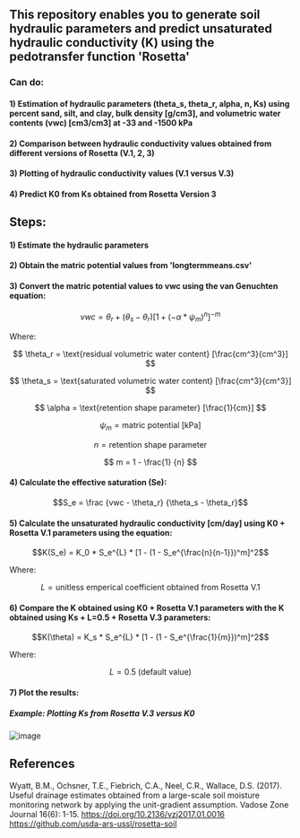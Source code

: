 ## This repository enables you to generate soil  hydraulic parameters and predict unsaturated hydraulic conductivity (K) using the pedotransfer function 'Rosetta'
### Can do:
#### 1) Estimation of hydraulic parameters (theta_s, theta_r, alpha, n, Ks) using percent sand, silt, and clay, bulk density [g/cm3], and volumetric water contents (vwc) [cm3/cm3] at -33 and -1500 kPa
#### 2) Comparison between hydraulic conductivity values obtained from different versions of Rosetta (V.1, 2, 3)
#### 3) Plotting of hydraulic conductivity values (V.1 versus V.3)
#### 4) Predict K0 from Ks obtained from Rosetta Version 3

## Steps:

#### 1) Estimate the hydraulic parameters
#### 2) Obtain the matric potential values from 'longtermmeans.csv'
#### 3) Convert the matric potential values to vwc using the van Genuchten equation:
$$vwc = \theta_r + (\theta_s - \theta_r) [1 + (-\alpha * \psi_m)^{n}]^{-m}$$

Where:

$$
\theta_r = \text{residual volumetric water content} [\frac{cm^3}{cm^3}]
$$

$$
\theta_s = \text{saturated volumetric water content} [\frac{cm^3}{cm^3}]
$$

$$
\alpha = \text{retention shape parameter} [\frac{1}{cm}]
$$

$$
\psi_m = \text{matric potential [kPa]}
$$

$$
n = \text{retention shape parameter}
$$

$$
m = 1 - \frac{1} {n}
$$

#### 4) Calculate the effective saturation (Se):
$$S_e = \frac {vwc - \theta_r} {\theta_s - \theta_r}$$

#### 5) Calculate the unsaturated hydraulic conductivity [cm/day] using K0 + Rosetta V.1 parameters using the equation:
$$K(S_e) = K_0 * S_e^{L} * [1 - (1 - S_e^{\frac{n}{n-1}})^m]^2$$

Where:

$$
L = \text{unitless emperical coefficient obtained from Rosetta V.1}
$$

#### 6) Compare the K obtained using K0 + Rosetta V.1 parameters with the K obtained using Ks + L=0.5 + Rosetta V.3 parameters:
$$K(\theta) = K_s * S_e^{L} * [1 - (1 - S_e^{\frac{1}{m}})^m]^2$$

Where:

$$
L = 0.5\ \text{(default value)}
$$

#### 7) Plot the results:
##### Example: Plotting Ks from Rosetta V.3 versus K0

![image](https://github.com/MarkBarbadillo/Rosetta-Soilhydraulicconductivity/assets/157748709/67f6fb99-ba92-44b4-9654-7dce802612dd)


## References

Wyatt, B.M., Ochsner, T.E., Fiebrich, C.A., Neel, C.R., Wallace, D.S. (2017). Useful drainage estimates obtained from a large-scale soil moisture monitoring network by applying the unit-gradient assumption. Vadose Zone Journal 16(6): 1-15. https://doi.org/10.2136/vzj2017.01.0016
https://github.com/usda-ars-ussl/rosetta-soil
